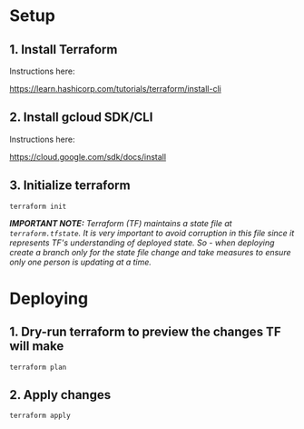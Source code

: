 # Setup

## 1. Install Terraform

Instructions here:

https://learn.hashicorp.com/tutorials/terraform/install-cli

## 2. Install gcloud SDK/CLI

Instructions here:

https://cloud.google.com/sdk/docs/install

## 3. Initialize terraform

    terraform init

**_IMPORTANT NOTE:_** _Terraform (TF) maintains a state file at `terraform.tfstate`. It is very important to avoid corruption in this file since it represents TF's understanding of deployed state. So - when deploying create a branch only for the state file change and take measures to ensure only one person is updating at a time._

# Deploying

## 1. Dry-run terraform to preview the changes TF will make

    terraform plan

## 2. Apply changes

    terraform apply
